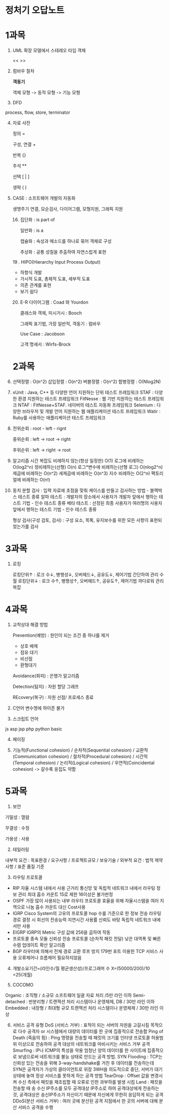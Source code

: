 # 정처기 오답노트

# 1과목

1. UML 확장 모델에서 스테레오 타입 객체

   << >>

   

2. 럼바우 절차

   **객동기**

   객체 모형 -> 동적 모형 -> 기능 모형

3.  DFD

   process, flow, store, terminator

4. 자료 사전

   정의 =

   구성, 연결 +

   반복 {}

   주석 **

   선택 [ | ]

   생략 (   )

5. CASE : 소프트웨어 개발의 자동화

   생명주기 연결, 모순검사, 다이어그램, 모형지원, 그래픽 지원

   

   16. 집단화 : is part of

       일반화 : is a

       캡슐화 : 속성과 메소드를 하나로 묶어 객체로 구성

       추상화 : 공통 성질을 추출하여 자연스럽게 표현

   

   19 . HIPO(Hierarchy Input Process Output)

   - 하향식 개발
   - 가시적 도표, 총체적 도표, 세부적 도표
   - 의존 관계를 표현
   - 보기 쉽다

   

   20. E-R 다이어그램 : Coad 와 Yourdon

       클래스와 객체, 미시거시 : Booch

       그래픽 표기법, 가장 일반적, 객동기 : 럼바우

       Use Case : Jacobson

       고객 명세서 : Wirfs-Brock

   

   

   # 2과목

6.  선택정렬 : O(n^2)
   삽입정렬 : O(n^2)
   버블정렬 : O(n^2)
   합병정렬 : O(Nlog2N) 

   

7. xUnit : Java, C++ 등 다양한 언어 지원하는 단위 테스트 프레임워크
   STAF : 다양한 환경 지원하는 테스트 프레임워크
   FitNesse : 웹 기반 지원하는 테스트 프레임워크
   NTAF : FitNesse+STAF. 네이버의 테스트 자동화 프레임워크
   Selenium : 다양한 브라우저 및 개발 언어 지원하는 웹 애플리케이션 테스트 프레임워크
   Watir : Ruby를 사용하는 애플리케이션 테스트 프레임워크 

   

8. 전위순회 : root - left - rignt

   중위순회 : left -> root -> right

   후위순위 : left -> right -> root

   

9. 알고리즘 시간 복잡도
   비례하지 않는(항상 일정한) O(1)
   로그에 비례하는 O(log2^n)
   정비례하는(선형) O(n)
   로그*변수에 비례하는(선형 로그) O(nlog2^n)
   제곱에 비례하는 O(n^2)
   세제곱에 비례하는 O(n^3)
   지수 비례하는 O(2^n)
   팩토리얼에 비례하는 O(n!)

10. 동치 분할 검사 : 입력 자료에 초점을 맞춰 케이스를 만들고 검사하는 방법 - 블랙박스 테스트 종류
    알파 테스트 : 개발자의 장소에서 사용자가 개발자 앞에서 행하는 테스트 기법 - 인수 테스트 종류
    베타 테스트 : 선정된 최종 사용자가 여러명의 사용자 앞에서 행하는 테스트 기법 - 인수 테스트 종류

    형상 검사(구성 검토, 검사) : 구성 요소, 목록, 유지보수를 위한 모든 사항이 표현되었는가를 검사 



# 3과목

1. 로킹

   로킹단위↑ : 로크 수↓, 병행성↓, 오버헤드↓, 공유도↓, 제어기법 간단하여 관리 수월
   로킹단위↓ : 로크 수↑, 병행성↑, 오버헤드↑, 공유도↑, 제어기법 까다로워 관리 복잡 

# 4과목

1. 교착상대 해결 방법

   Prevention(예방) : 원인이 되는 조건 중 하나를 제거

   - 상호 배제
   - 점유 대기
   - 비선점
   - 환형대기

   Avoidance(회피) : 은행가 알고리즘

   Detection(탐지) : 자원 할당 그래프

   REcovery(복구) : 자원 선점/ 프로세스 종료



2. C언어 변수명에 하이픈 불가

3. 스크립트 언어

js asp jsp php python basic

4. 페이징

5.  기능적(Functional cohesion) / 순차적(Sequential cohesion) / 교환적(Communication cohesion) / 절차적(Procedural cohesion) / 시간적(Temporal cohesion) / 논리적(Logical cohesion) / 우연적(Coincidental cohesion) -> 갈수록 응집도 약함 

# 5과목

1. 보안

기밀성 : 열람

무결성 : 수정

가용성 : 사용



2. 테일러링

내부적 요건 : 목표환경 / 요구사항 / 프로젝트규모 / 보유기술 /
외부적 요건 : 법적 제약사항 / 표준 품질 기준 



3. 라우팅 프로토콜

- RIP
    자율 시스템 내에서 사용
    근거리 통신망 및 독립적 네트워크 내에서 라우팅 정보 관리
    최대 흡수 카운트 15로 제한 16이상은 불가판정
-  OSPF
    가장 많이 사용되는 내부 라우티 프로토콜
    효율을 위해 자율시스템을 여러 지역으로 나눔
    흡수 카운트 대신 Cost사용
-  IGRP
    Cisco System의 고유의 프로토콜
    hop 수를 기준으로 한 정보 전송
    라우팅 경로 결정 시 회선의 전송능력 지연시간 사용률 신뢰도 바탕
    독립적 네트워크 내에서만 사용
-  EIGRP
    IGRP의 Metric 구성 값에 256을 곱하여 작동
-   프로토콜 종속 모듈
    신뢰성 전송 프로토콜 (순차적 패킷 전달)
    낮은 대역폭 및 빠른 수렴
    업데이트 확산 알고리즘
-  BGP
    라우터에 의해서 전체 경로 교환
    루프 방지
    179번 포트 이용한 TCP 서비스 사용
    오류제어나 흐름제어 필요하지않음 

4.  개발소요기간=(라인수/월 평균생산성)/프로그래머 수
   X=(50000/200)/10
   =25(개월) 



5. COCOMO

Organic : 조직형 / 소규모 소프트웨어 일괄 자료 처리 /5만 라인 이하
Semi-detached : 반분리형 / 트랜잭션 처리 시스템이나 운영체제, DB / 30만 라인 이하
Embedded : 내장형 / 최대형 규모 트랜잭션 처리 시스템이나 운영체제 / 30만 라인 이상



6.  서비스 공격 유형
   DoS (서비스 거부) : 표적이 되는 서버의 자원을 고갈시킬 목적으로 다수 공격자 or 시스템에서 대량의 데이터를 한 곳에 집중적으로 전송함
   Ping of Death (죽음의 핑) : Ping 명령을 전송할 때 패킷의 크기를 인터넷 프로토콜 허용범위 이상으로 전송하여 공격 대상의 네트워크를 마비시키는 서비스 거부 공격
   Smurfing : IP나 ICMP의 특성을 악용 엄청난 양의 데이터를 한 사이트에 집중적으로 보냄으로써 네트워크를 불능 상태로 만드는 공격 방법.
   SYN Flooding : TCP는 신뢰성 있는 전송을 위해 3-way-handshake를 거친 후 데이터를 전송하는데 SYN은 공격자가 가상의 클라이언트로 위장 3WH을 의도적으로 중단, 서버가 대기상태에 놓여 정상 서비스를 못하게 하는 공격 방법
   TearDrop : Offset 값을 변경시켜 수신 측에서 패킷을 재조립할 때 오류로 인한 과부하를 발생 시킴
   Land : 패킷을 전송할 때 송 수신 IP주소를 모두 공격대상 IP주소로 하여 공격대상에게 전송하는 것, 공격대상은 송신IP주소가 자신이기 때문에 자신에게 무한히 응답하게 되는 공격
   DDoS(분산 서비스 거부) : 여러 곳에 분산된 공격 지점에서 한 곳의 서버에 대해 분산 서비스 공격을 수행 